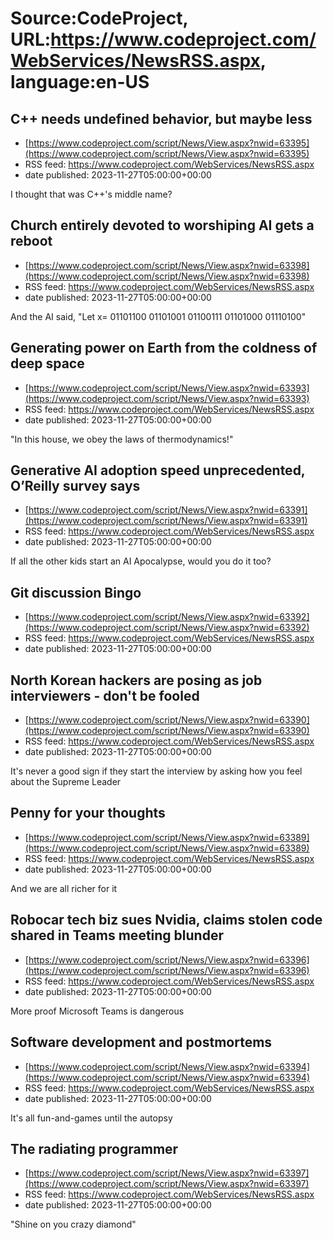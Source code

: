 # Source:CodeProject, URL:https://www.codeproject.com/WebServices/NewsRSS.aspx, language:en-US

## C++ needs undefined behavior, but maybe less
 - [https://www.codeproject.com/script/News/View.aspx?nwid=63395](https://www.codeproject.com/script/News/View.aspx?nwid=63395)
 - RSS feed: https://www.codeproject.com/WebServices/NewsRSS.aspx
 - date published: 2023-11-27T05:00:00+00:00

I thought that was C++'s middle name?

## Church entirely devoted to worshiping AI gets a reboot
 - [https://www.codeproject.com/script/News/View.aspx?nwid=63398](https://www.codeproject.com/script/News/View.aspx?nwid=63398)
 - RSS feed: https://www.codeproject.com/WebServices/NewsRSS.aspx
 - date published: 2023-11-27T05:00:00+00:00

And the AI said, "Let x= 01101100 01101001 01100111 01101000 01110100"

## Generating power on Earth from the coldness of deep space
 - [https://www.codeproject.com/script/News/View.aspx?nwid=63393](https://www.codeproject.com/script/News/View.aspx?nwid=63393)
 - RSS feed: https://www.codeproject.com/WebServices/NewsRSS.aspx
 - date published: 2023-11-27T05:00:00+00:00

"In this house, we obey the laws of thermodynamics!"

## Generative AI adoption speed unprecedented, O’Reilly survey says
 - [https://www.codeproject.com/script/News/View.aspx?nwid=63391](https://www.codeproject.com/script/News/View.aspx?nwid=63391)
 - RSS feed: https://www.codeproject.com/WebServices/NewsRSS.aspx
 - date published: 2023-11-27T05:00:00+00:00

If all the other kids start an AI Apocalypse, would you do it too?

## Git discussion Bingo
 - [https://www.codeproject.com/script/News/View.aspx?nwid=63392](https://www.codeproject.com/script/News/View.aspx?nwid=63392)
 - RSS feed: https://www.codeproject.com/WebServices/NewsRSS.aspx
 - date published: 2023-11-27T05:00:00+00:00



## North Korean hackers are posing as job interviewers - don't be fooled
 - [https://www.codeproject.com/script/News/View.aspx?nwid=63390](https://www.codeproject.com/script/News/View.aspx?nwid=63390)
 - RSS feed: https://www.codeproject.com/WebServices/NewsRSS.aspx
 - date published: 2023-11-27T05:00:00+00:00

It's never a good sign if they start the interview by asking how you feel about the Supreme Leader

## Penny for your thoughts
 - [https://www.codeproject.com/script/News/View.aspx?nwid=63389](https://www.codeproject.com/script/News/View.aspx?nwid=63389)
 - RSS feed: https://www.codeproject.com/WebServices/NewsRSS.aspx
 - date published: 2023-11-27T05:00:00+00:00

And we are all richer for it

## Robocar tech biz sues Nvidia, claims stolen code shared in Teams meeting blunder
 - [https://www.codeproject.com/script/News/View.aspx?nwid=63396](https://www.codeproject.com/script/News/View.aspx?nwid=63396)
 - RSS feed: https://www.codeproject.com/WebServices/NewsRSS.aspx
 - date published: 2023-11-27T05:00:00+00:00

More proof Microsoft Teams is dangerous

## Software development and postmortems
 - [https://www.codeproject.com/script/News/View.aspx?nwid=63394](https://www.codeproject.com/script/News/View.aspx?nwid=63394)
 - RSS feed: https://www.codeproject.com/WebServices/NewsRSS.aspx
 - date published: 2023-11-27T05:00:00+00:00

It's all fun-and-games until the autopsy

## The radiating programmer
 - [https://www.codeproject.com/script/News/View.aspx?nwid=63397](https://www.codeproject.com/script/News/View.aspx?nwid=63397)
 - RSS feed: https://www.codeproject.com/WebServices/NewsRSS.aspx
 - date published: 2023-11-27T05:00:00+00:00

"Shine on you crazy diamond"

